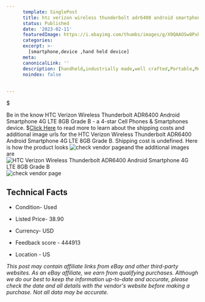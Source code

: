 ```yaml
---
      template: SinglePost
      title: htc verizon wireless thunderbolt adr6400 android smartphone 4g lte 8gb grade b
      status: Published
      date: '2023-02-11'
      featuredImage: https://i.ebayimg.com/thumbs/images/g/X9QAAOSw8PxhXeGb/s-l225.jpg
      categories: 
      excerpt: >-
        [smartphone,device ,hand held device]
      meta:
      canonicalLink: ''
      description: [handheld,industrially made,well crafted,Portable,Mobile,Compact,Convenient,Lightweight,Maneuverable,Man-portable,Miniature,Carriable,Hand-held,Light,Holdable,Transportable,Mobile device,Pocket-sized,On-the-go,Wireless,Cordless,Compact size,Convenient size, smartphone,device ,hand held device]
      noindex: false
      
        
---
```

$

Be in the know HTC Verizon Wireless Thunderbolt ADR6400 Android Smartphone 4G LTE 8GB Grade B - a 4-star Cell Phones & Smartphones device.
$[Click Here](https://www.ebay.com/itm/331781783476?hash=item4d3fbc3fb4%3Ag%3AX9QAAOSw8PxhXeGb&mkevt=1&mkcid=1&mkrid=711-53200-19255-0&campid=%253CePNCampaignId%253E&customid=%253CreferenceId%253E&toolid=10049) to read more to learn about the shipping costs and additional image urls for the HTC Verizon Wireless Thunderbolt ADR6400 Android Smartphone 4G LTE 8GB Grade B. Shipping cost is undefined. Here is how the product looks ![check vendor page](https://i.ebayimg.com/thumbs/images/g/X9QAAOSw8PxhXeGb/s-l225.jpg)and the additional images are![HTC Verizon Wireless Thunderbolt ADR6400 Android Smartphone 4G LTE 8GB Grade B](https://i.ebayimg.com/images/g/X9QAAOSw8PxhXeGb/s-l1600.jpg)![check vendor page](https://origin-galleryplus.ebayimg.com/ws/web/331781783476_2_0_1/225x225.jpg,https://origin-galleryplus.ebayimg.com/ws/web/331781783476_3_0_1/225x225.jpg)



 ## Technical Facts 



     
      

 - Condition- Used 


      

 - Listed Price- 38.90 


      

 - Currency- USD 


      

 - Feedback score - 444913 


      

 - Location - US 


      
      

 *_This post may contain affiliate links from eBay and other third-party websites. As an eBay affiliate, we earn from qualifying purchases. Although we do our best to keep the information up-to-date and accurate, please check the date and all details with the vendor's website before making a purchase. Not all data may be accurate._*







